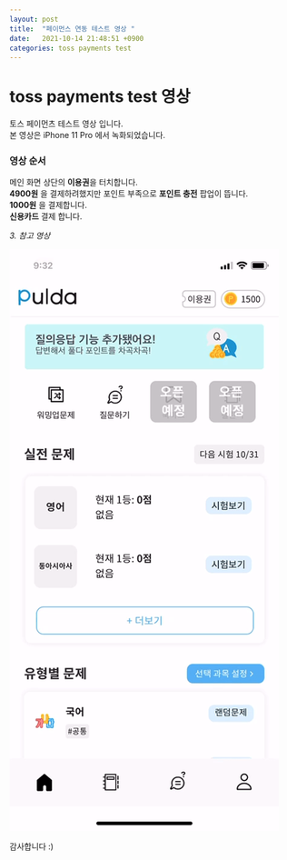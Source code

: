 ```yaml
---
layout: post
title:  "페이먼스 연동 테스트 영상 "
date:   2021-10-14 21:48:51 +0900
categories: toss payments test
---
```


# toss payments test 영상        
토스 페이먼츠 테스트 영상 입니다.  
본 영상은 iPhone 11 Pro 에서 녹화되었습니다.             

### 영상 순서  
메인 화면 상단의 **이용권**을 터치합니다.  
**4900원** 을 결제하려했지만 포인트 부족으로 **포인트 충전** 팝업이 뜹니다.  
**1000원** 을 결제합니다.   
**신용카드** 결제 합니다.    


*3. 참고 영상*   

![Alt text](/assets/payments_record.gif "payments_record")    


감사합니다 :)      
